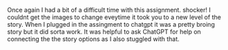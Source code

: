 Once again I had a bit of a difficult time with this assignment. shocker! I couldnt get the images to change eveytime it took you to a new level of the story. When I plugged in the assingment to chatgpt it was a pretty broing story but it did sorta work. It was helpful to ask ChatGPT for help on connecting the the story options as I also stuggled with that. 